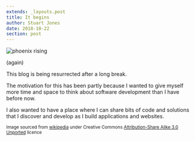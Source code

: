```yaml
---
extends: _layouts.post
title: It begins
author: Stuart Jones
date: 2018-10-22
section: post
---
```


![phoenix rising](/assets/images/phoenix.svg)

(again)

This blog is being resurrected after a long break.

The motivation for this has been partly because I wanted to give myself more time and space to think about software 
development than I have before now.

I also wanted to have a place where I can share bits of code and solutions that I discover and develop as I build 
applications and websites.

<sub>Image sourced from [wikipedia](https://en.wikipedia.org/wiki/File:Phoenix.svg) under 
Creative Commons [Attribution-Share Alike 3.0 Unported](https://creativecommons.org/licenses/by-sa/3.0/deed.en)
licence</sub>
